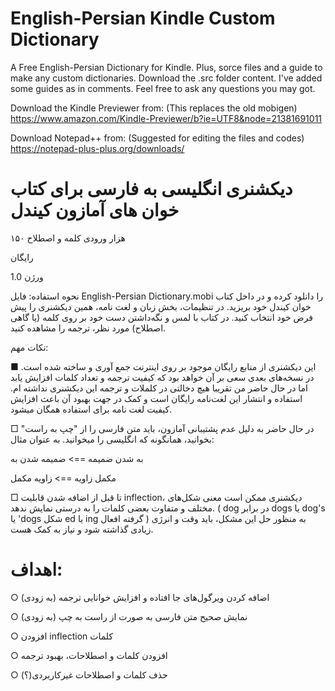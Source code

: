# English-Persian Kindle Custom Dictionary
 A Free English-Persian Dictionary for Kindle. Plus, sorce files and a guide to make any custom dictionaries.
 Download the .src folder content. I've added some guides as in comments. Feel free to ask any questions you may got.
 
Download the Kindle Previewer from: (This replaces the old mobigen) https://www.amazon.com/Kindle-Previewer/b?ie=UTF8&node=21381691011

Download Notepad++  from: (Suggested for editing the files and codes) https://notepad-plus-plus.org/downloads/


# دیکشنری انگلیسی به فارسی برای کتاب خوان های آمازون کیندل
۱۵۰ هزار ورودی کلمه و اصطلاح

رایگان

ورژن 1.0

نحوه استفاده:
فایل English-Persian Dictionary.mobi را دانلود کرده و در داخل کتاب خوان کیندل خود بریزید.
در تنظیمات، بخش زبان و لغت نامه، همین دیکشنری را پیش فرض خود انتخاب کنید.
در کتاب با لمس و نگه‌داشتن دست خود بر روی کلمه (یا گاهی اصطلاح) مورد نظر، ترجمه را مشاهده کنید.

نکات مهم:

■ این دیکشنری از منابع رایگان موجود بر روی اینترنت جمع آوری و ساخته شده است. در نسخه‌های بعدی سعی بر آن خواهد بود که کیفیت ترجمه و تعداد کلمات افزایش یابد اما در حال حاضر من تقریبا هیچ دخالتی در کلملات و ترجمه این دیکشنری نداشته ام.
استفاده و انتشار این لغت‌نامه رایگان است و کمک در جهت بهبود آن باعث افزایش کیفیت لغت نامه برای استفاده همگان میشود.


□ در حال حاضر به دلیل عدم پشتیبانی آمازون، باید متن فارسی را از "چپ به راست" بخوانید، همانگونه که انگلیسی را میخوانید. به عنوان مثال:

به شدن ضمیمه ==> ضمیمه شدن به

مکمل زاویه ==> زاویه مکمل

□ تا قبل از اضافه شدن قابلیت inflection، دیکشنری ممکن است معنی شکل‌های مختلف و متفاوت بعضی کلمات را به درستی نمایش ندهد.
( dog در برابر dogs یا dog's یا 'dogs
شکل ed یا ing گرفته افعال )
 به منظور حل این مشکل، باید وقت و انرژی زیادی گذاشته شود و نیاز به کمک هست. 


# اهداف:
○ اضافه کردن ویرگول‌های جا افتاده و افزایش خوانایی ترجمه (به زودی)

○ نمایش صحیح متن فارسی به صورت از راست به چپ (به زودی)

○ افزودن inflection کلمات

○ افزودن کلمات و اصطلاحات، بهبود ترجمه

○ حذف کلمات و اصطلاحات غیرکاربردی(؟)

